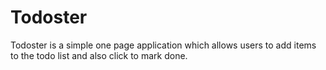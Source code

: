 # Todoster

Todoster is a simple one page application which allows users to add items to the todo list and also click to mark done. 
